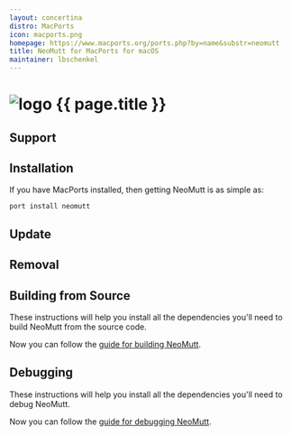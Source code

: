 ```yaml
---
layout: concertina
distro: MacPorts
icon: macports.png
homepage: https://www.macports.org/ports.php?by=name&substr=neomutt
title: NeoMutt for MacPorts for macOS
maintainer: lbschenkel
---
```


# ![logo](/images/distros/{{page.icon}}) {{ page.title }}

## Support <a class="offset" id="support"></a>

## Installation <a class="offset" id="install"></a>

If you have MacPorts installed, then getting NeoMutt is as simple as:

```
port install neomutt
```

## Update <a class="offset" id="update"></a>

## Removal <a class="offset" id="remove"></a>

## Building from Source <a class="offset" id="build"></a>

These instructions will help you install all the dependencies you'll need to
build NeoMutt from the source code.


Now you can follow the [guide for building NeoMutt](/dev/build).

## Debugging <a class="offset" id="debug"></a>

These instructions will help you install all the dependencies you'll need to
debug NeoMutt.


Now you can follow the [guide for debugging NeoMutt](/dev/debug).

